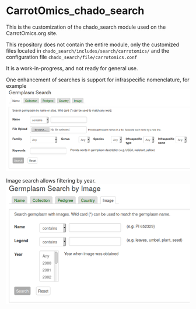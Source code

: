 CarrotOmics_chado_search
========================

This is the customization of the chado_search module used on the CarrotOmics.org site.

This repository does not contain the entire module, only the customized files
located in `chado_search/includes/search/carrotomics/`
and the configuration file `chado_search/file/carrotomics.conf`

It is a work-in-progress, and not ready for general use.

One enhancement of searches is support for infraspecific nomenclature, for example
![Germplasm Search by Name example image](/docs/germplasm-search-by-name-example.png?raw=true "Example of Germplasm Search by Name page")

Image search allows filtering by year.
![Germplasm Search by Image example image](/docs/germplasm-search-by-image-example.png?raw=true "Example of Germplasm Search by Image page")


